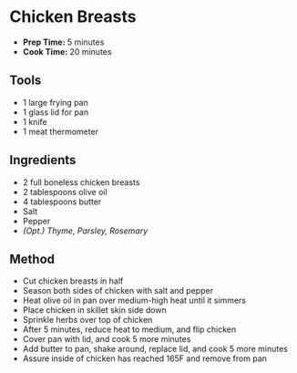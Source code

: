 # Chicken Breasts

- **Prep Time:** 5 minutes
- **Cook Time:** 20 minutes

## Tools

- 1 large frying pan
- 1 glass lid for pan
- 1 knife
- 1 meat thermometer

## Ingredients

- 2 full boneless chicken breasts
- 2 tablespoons olive oil
- 4 tablespoons butter
- Salt
- Pepper
- *(Opt.) Thyme, Parsley, Rosemary*

## Method

- Cut chicken breasts in half
- Season both sides of chicken with salt and pepper
- Heat olive oil in pan over medium-high heat until it simmers
- Place chicken in skillet skin side down
- Sprinkle herbs over top of chicken
- After 5 minutes, reduce heat to medium, and flip chicken
- Cover pan with lid, and cook 5 more minutes
- Add butter to pan, shake around, replace lid, and cook 5 more minutes
- Assure inside of chicken has reached 165F and remove from pan
